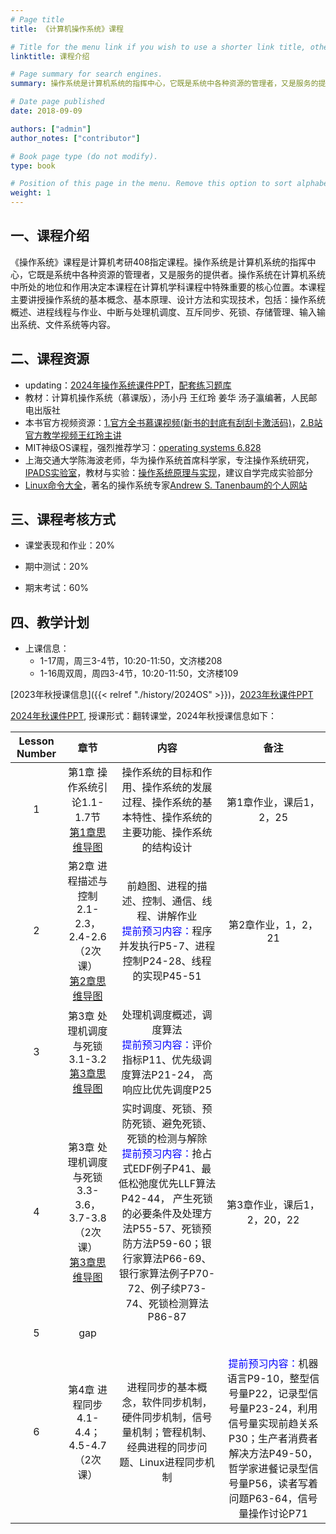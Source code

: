 ```yaml
---
# Page title
title: 《计算机操作系统》课程

# Title for the menu link if you wish to use a shorter link title, otherwise remove this option.
linktitle: 课程介绍

# Page summary for search engines.
summary: 操作系统是计算机系统的指挥中心，它既是系统中各种资源的管理者，又是服务的提供者。操作系统在计算机系统中所处的地位和作用决定本课程在计算机学科课程中特殊重要的核心位置。

# Date page published
date: 2018-09-09

authors: ["admin"]
author_notes: ["contributor"]

# Book page type (do not modify).
type: book

# Position of this page in the menu. Remove this option to sort alphabetically.
weight: 1
---
```


## 一、课程介绍 

《操作系统》课程是计算机考研408指定课程。操作系统是计算机系统的指挥中心，它既是系统中各种资源的管理者，又是服务的提供者。操作系统在计算机系统中所处的地位和作用决定本课程在计算机学科课程中特殊重要的核心位置。本课程主要讲授操作系统的基本概念、基本原理、设计方法和实现技术，包括：操作系统概述、进程线程与作业、中断与处理机调度、互斥同步、死锁、存储管理、输入输出系统、文件系统等内容。

## 二、课程资源

- updating：[2024年操作系统课件PPT](https://pan.baidu.com/s/1NQcS8-zCk3bhDMN4lgdDiw?pwd=p21f)，[配套练习题库](https://www.doc88.com/p-73247196945596.html)
- 教材：计算机操作系统（慕课版），汤小丹 王红玲 姜华 汤子瀛编著，人民邮电出版社
- 本书官方视频资源：[1.官方全书慕课视频(新书的封底有刮刮卡激活码)](https://www.rymooc.com/Course/show/714)，[2.B站官方教学视频王红玲主讲](https://www.bilibili.com/video/BV17h411B7yW/)
- MIT神级OS课程，强烈推荐学习：[operating systems 6.828](https://pdos.csail.mit.edu/6.828/2023/index.html) 
- 上海交通大学陈海波老师，华为操作系统首席科学家，专注操作系统研究，[IPADS实验室](https://ipads.se.sjtu.edu.cn/start)，教材与实验：[操作系统原理与实现](https://ipads.se.sjtu.edu.cn/ospi/)，建议自学完成实验部分
- [Linux命令大全](http://www.runoob.com/linux/linux-command-manual.html)，著名的操作系统专家[Andrew S. Tanenbaum的个人网站](http://www.cs.vu.nl/~ast/)

## 三、课程考核方式

- 课堂表现和作业：20%

- 期中测试：20%

- 期末考试：60%

## 四、教学计划
- 上课信息：
  - 1-17周，周三3-4节，10:20-11:50，文济楼208
  - 1-16周双周，周四3-4节，10:20-11:50，文济楼109

[2023年秋授课信息]({{< relref "./history/2024OS" >}})，[2023年秋课件PPT](https://pan.baidu.com/s/1qzxmW44K8OcAsm8T1Fjbrg?pwd=cvix)

[2024年秋课件PPT](https://pan.baidu.com/s/1NQcS8-zCk3bhDMN4lgdDiw?pwd=p21f), 授课形式：翻转课堂，2024年秋授课信息如下：

| Lesson Number |                             章节                             |                             内容                             |            备注             |
| :-----: | :----------------------------------------------------------: | :----------------------------------------------------------: | :-------------------------: |
|    1    | 第1章 操作系统引论1.1-1.7节 <br />[第1章思维导图](/courses/OperatingSystem/mindmap/chapter1.png) | 操作系统的目标和作用、操作系统的发展过程、操作系统的基本特性、操作系统的主要功能、操作系统的结构设计 |        第1章作业，课后1，2，25                     |
|    2    | 第2章 进程描述与控制 2.1-2.3，2.4-2.6（2次课）<br />[第2章思维导图](/courses/OperatingSystem/mindmap/chapter2.png) |      前趋图、进程的描述、控制、通信、线程、讲解作业 <br /> <font color="blue">提前预习内容：</font>程序并发执行P5-7、进程控制P24-28、线程的实现P45-51               |   第2章作业，1，2，21   |
|    3    | 第3章 处理机调度与死锁3.1-3.2<br />[第3章思维导图](/courses/OperatingSystem/mindmap/chapter3.png) |          处理机调度概述，调度算法<br /> <font color="blue">提前预习内容：</font>评价指标P11、优先级调度算法P21-24， 高响应比优先调度P25         |       |
|    4    | 第3章 处理机调度与死锁3.3-3.6，3.7-3.8（2次课）<br />[第3章思维导图](/courses/OperatingSystem/mindmap/chapter3.png) |          实时调度、死锁、预防死锁、避免死锁、死锁的检测与解除 <br /> <font color="blue">提前预习内容：</font>抢占式EDF例子P41、最低松弛度优先LLF算法P42-44， 产生死锁的必要条件及处理方法P55-57、死锁预防方法P59-60；银行家算法P66-69、银行家算法例子P70-72、例子续P73-74、死锁检测算法P86-87       |  第3章作业，课后1，2，20，22     |
|    5    | gap |                 |      |
|    6    | 第4章 进程同步4.1-4.4；4.5-4.7（2次课） |  进程同步的基本概念，软件同步机制，硬件同步机制，信号量机制；管程机制、经典进程的同步问题、Linux进程同步机制               |  <br /> <font color="blue">提前预习内容：</font>机器语言P9-10，整型信号量P22，记录型信号量P23-24，利用信号量实现前趋关系P30；生产者消费者解决方法P49-50，哲学家进餐记录型信号量P56，读者写着问题P63-64，信号量操作讨论P71    |

